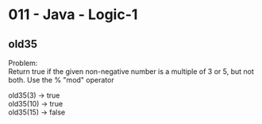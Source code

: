 011 - Java - Logic-1
====================

old35
------------

Problem:  
Return true if the given non-negative number is a multiple of 3 or 5, but not both. Use the % "mod" operator
>
old35(3) → true  
old35(10) → true  
old35(15) → false  